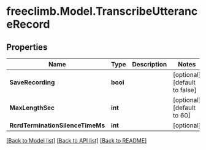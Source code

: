 # freeclimb.Model.TranscribeUtteranceRecord

## Properties

Name | Type | Description | Notes
------------ | ------------- | ------------- | -------------
**SaveRecording** | **bool** |  | [optional] [default to false]
**MaxLengthSec** | **int** |  | [optional] [default to 60]
**RcrdTerminationSilenceTimeMs** | **int** |  | [optional] 

[[Back to Model list]](../README.md#documentation-for-models) [[Back to API list]](../README.md#documentation-for-api-endpoints) [[Back to README]](../README.md)

